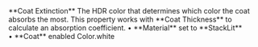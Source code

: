 <tr>
<td>**Coat Extinction**</td>
<td>The HDR color that determines which color the coat absorbs the most. This property works with **Coat Thickness** to calculate an absorption coefficient.</td>
<td>&#8226; **Material** set to **StackLit** <br/>&#8226; **Coat** enabled</td>
<td>Color.white</td>
</tr>
